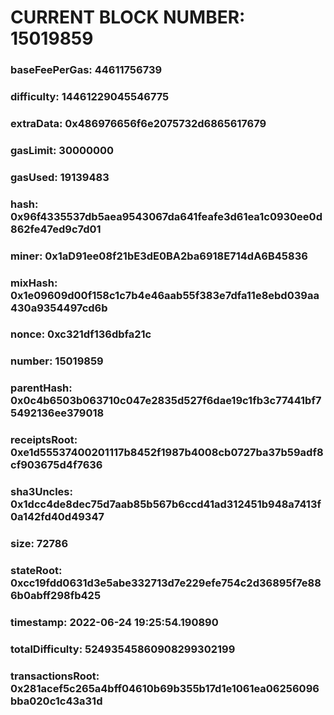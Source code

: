 # CURRENT BLOCK NUMBER: 15019859

### baseFeePerGas: 44611756739
### difficulty: 14461229045546775
### extraData: 0x486976656f6e2075732d6865617679
### gasLimit: 30000000
### gasUsed: 19139483
### hash: 0x96f4335537db5aea9543067da641feafe3d61ea1c0930ee0d862fe47ed9c7d01
### miner: 0x1aD91ee08f21bE3dE0BA2ba6918E714dA6B45836
### mixHash: 0x1e09609d00f158c1c7b4e46aab55f383e7dfa11e8ebd039aa430a9354497cd6b
### nonce: 0xc321df136dbfa21c
### number: 15019859
### parentHash: 0x0c4b6503b063710c047e2835d527f6dae19c1fb3c77441bf75492136ee379018
### receiptsRoot: 0xe1d55537400201117b8452f1987b4008cb0727ba37b59adf8cf903675d4f7636
### sha3Uncles: 0x1dcc4de8dec75d7aab85b567b6ccd41ad312451b948a7413f0a142fd40d49347
### size: 72786
### stateRoot: 0xcc19fdd0631d3e5abe332713d7e229efe754c2d36895f7e886b0abff298fb425
### timestamp: 2022-06-24 19:25:54.190890
### totalDifficulty: 52493545860908299302199
### transactionsRoot: 0x281acef5c265a4bff04610b69b355b17d1e1061ea06256096bba020c1c43a31d
